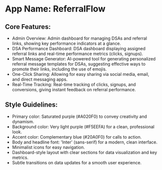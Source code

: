 # **App Name**: ReferralFlow

## Core Features:

- Admin Overview: Admin dashboard for managing DSAs and referral links, showing key performance indicators at a glance.
- DSA Performance Dashboard: DSA dashboard displaying assigned referral links and real-time performance metrics (clicks, signups).
- Smart Message Generator: AI-powered tool for generating personalized referral message templates for DSAs, suggesting effective ways to promote their links, including the use of emojis.
- One-Click Sharing: Allowing for easy sharing via social media, email, and direct messaging apps.
- Real-Time Tracking: Real-time tracking of clicks, signups, and conversions, giving instant feedback on referral performance.

## Style Guidelines:

- Primary color: Saturated purple (#A020F0) to convey creativity and dynamism.
- Background color: Very light purple (#F5EEFA) for a clean, professional look.
- Accent color: Complementary blue (#20A0F0) for calls to action.
- Body and headline font: 'Inter' (sans-serif) for a modern, clean interface.
- Minimalist icons for easy navigation.
- Dashboard-style layout with clear sections for data visualization and key metrics.
- Subtle transitions on data updates for a smooth user experience.